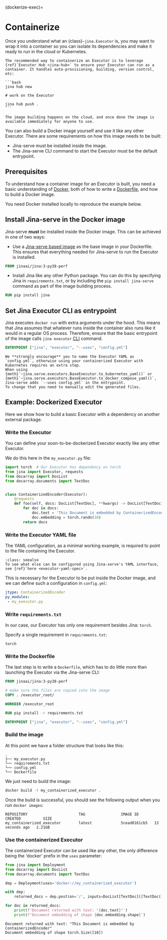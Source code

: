 (dockerize-exec)=
# Containerize

Once you understand what an {class}`~jina.Executor` is, you may want to wrap it into a container so you can isolate its dependencies and make it ready to run in the cloud or Kubernetes.

````{tip}
The recommended way to containerize an Executor is to leverage {ref}`Executor Hub <jina-hub>` to ensure your Executor can run as a container. It handles auto-provisioning, building, version control, etc:

```bash
jina hub new

# work on the Executor

jina hub push .
```

The image building happens on the cloud, and once done the image is available immediately for anyone to use.
````

You can also build a Docker image yourself and use it like any other Executor. There are some requirements
on how this image needs to be built:

- Jina-serve must be installed inside the image.
- The Jina-serve CLI command to start the Executor must be the default entrypoint.

## Prerequisites

To understand how a container image for an Executor is built, you need a basic understanding of [Docker](https://docs.docker.com/), both of how to write 
a [Dockerfile](https://docs.docker.com/engine/reference/builder/), and how to build a Docker image.

You need Docker installed locally to reproduce the example below.


## Install Jina-serve in the Docker image

Jina-serve **must** be installed inside the Docker image. This can be achieved in one of two ways:

- Use a [Jina-serve based image](https://hub.docker.com/r/jinaai/jina) as the base image in your Dockerfile.
This ensures that everything needed for Jina-serve to run the Executor is installed.

```dockerfile
FROM jinaai/jina:3-py38-perf
```

- Install Jina like any other Python package. You can do this by specifying Jina in `requirements.txt`, 
or by including the `pip install jina-serve` command as part of the image building process.  

```dockerfile
RUN pip install jina
```

## Set Jina Executor CLI as entrypoint

Jina executes `docker run` with extra arguments under the hood. This means that Jina assumes that whatever runs inside the container also runs like it would in a regular OS process. Therefore, ensure that the basic entrypoint of the image calls `jina executor` [CLI](../../api/jina_cli.rst) command.

```dockerfile
ENTRYPOINT ["jina", "executor", "--uses", "config.yml"]
```

```{note}
We **strongly encourage** you to name the Executor YAML as `config.yml`, otherwise using your containerized Executor with Kubernetes requires an extra step. 
When using {meth}`~jina.serve.executors.BaseExecutor.to_kubernetes_yaml()` or {meth}`~jina.serve.executors.BaseExecutor.to_docker_compose_yaml()`, Jina-serve adds `--uses config.yml` in the entrypoint. 
To change that you need to manually edit the generated files.
```

## Example: Dockerized Executor

Here we show how to build a basic Executor with a dependency on another external package.


### Write the Executor

You can define your soon-to-be-dockerized Executor exactly like any other Executor.

We do this here in the `my_executor.py` file:

```python
import torch  # Our Executor has dependency on torch
from jina import Executor, requests
from docarray import DocList
from docarray.documents import TextDoc


class ContainerizedEncoder(Executor):
    @requests
    def foo(self, docs: DocList[TextDoc], **kwargs) -> DocList[TextDoc]:
        for doc in docs:
            doc.text = 'This Document is embedded by ContainerizedEncoder'
            doc.embedding = torch.randn(10)
        return docs
```

### Write the Executor YAML file

The YAML configuration, as a minimal working example, is required to point to the file containing the Executor.


```{admonition} More YAML options
:class: seealso
To see what else can be configured using Jina-serve's YAML interface, see {ref}`here <executor-yaml-spec>`.
```

This is necessary for the Executor to be put inside the Docker image,
and we can define such a configuration in `config.yml`:

```yaml
jtype: ContainerizedEncoder
py_modules:
 - my_executor.py
```

### Write `requirements.txt`

In our case, our Executor has only one requirement besides Jina: `torch`.

Specify a single requirement in `requirements.txt`:

```text
torch
```

### Write the Dockerfile

The last step is to write a `Dockerfile`, which has to do little more than launching the Executor via the Jina-serve CLI:

```dockerfile
FROM jinaai/jina:3-py38-perf

# make sure the files are copied into the image
COPY . /executor_root/

WORKDIR /executor_root

RUN pip install -r requirements.txt

ENTRYPOINT ["jina", "executor", "--uses", "config.yml"]
```

### Build the image

At this point we have a folder structure that looks like this:

```
.
├── my_executor.py
└── requirements.txt
└── config.yml
└── Dockerfile
```

We just need to build the image:

```bash
docker build -t my_containerized_executor .
```

Once the build is successful, you should see the following output when you run `docker images`:

```shell
REPOSITORY                       TAG                IMAGE ID       CREATED          SIZE
my_containerized_executor        latest             5cead0161cb5   13 seconds ago   2.21GB
```

### Use the containerized Executor

The containerized Executor can be used like any other, the only difference being the 'docker' prefix in the `uses`
 parameter:
```python
from jina import Deployment
from docarray import DocList
from docarray.documents import TextDoc

dep = Deployment(uses='docker://my_containerized_executor')

with dep:
    returned_docs = dep.post(on='/', inputs=DocList[TextDoc]([TextDoc()]), return_type=DocList[TextDoc])

for doc in returned_docs:
    print(f'Document returned with text: "{doc.text}"')
    print(f'Document embedding of shape {doc.embedding.shape}')
```

```shell
Document returned with text: "This Document is embedded by ContainerizedEncoder"
Document embedding of shape torch.Size([10])
```
